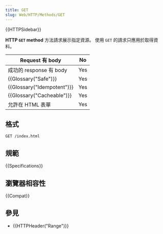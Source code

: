 ```yaml
---
title: GET
slug: Web/HTTP/Methods/GET
---
```


{{HTTPSidebar}}

**HTTP `GET` method** 方法請求展示指定資源。 使用 `GET` 的請求只應用於取得資料。

| Request 有 body            | No  |
| -------------------------- | --- |
| 成功的 response 有 body    | Yes |
| {{Glossary("Safe")}}       | Yes |
| {{Glossary("Idempotent")}} | Yes |
| {{Glossary("Cacheable")}}  | Yes |
| 允許在 HTML 表單           | Yes |

## 格式

```plain
GET /index.html
```

## 規範

{{Specifications}}

## 瀏覽器相容性

{{Compat}}

## 參見

- {{HTTPHeader("Range")}}
